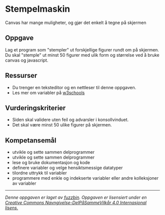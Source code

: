 # Stempelmaskin

Canvas har mange muligheter, og gjør det enkelt å tegne på skjermen

## Oppgave

Lag et program som "stempler" ut forskjellige figurer rundt om på skjermen. Du skal "stemple" ut minst 50 figurer med ulik form og størrelse ved å bruke canvas og javascript.

## Ressurser

* Du trenger en teksteditor og en nettleser til denne oppgaven.
* Les mer om variabler på [w3schools](http://www.w3schools.com/js/js_variables.asp)

## Vurderingskriterier

* Siden skal validere uten feil og advarsler i konsollvinduet.
* Det skal være minst 50 ulike figurer på skjermen.

## Kompetansemål

* utvikle og sette sammen delprogrammer
* utvikle og sette sammen delprogrammer
* lese og bruke dokumentasjon og kode
* definere variabler og velge hensiktsmessige datatyper
* tilordne uttrykk til variabler
* programmere med enkle og indekserte variabler eller andre kolleksjoner av variabler

---
_Denne oppgaven er laget av [fuzzbin](https://github.com/fuzzbin). Oppgaven er lisensiert under en [Creative Commons Navngivelse-DelPåSammeVilkår 4.0 Internasjonal lisens.
](http://creativecommons.org/licenses/by-sa/4.0/)_

